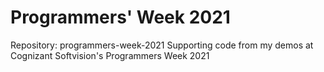 # Programmers' Week 2021
Repository: programmers-week-2021
Supporting code from my demos at Cognizant Softvision's Programmers Week 2021
